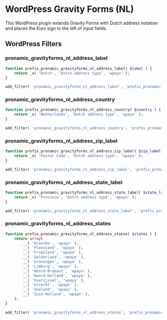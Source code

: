 # WordPress Gravity Forms (NL)

This WordPress plugin extends Gravity Forms with Dutch address notation and places the Euro sign to the left of input fields.

## WordPress Filters

### pronamic_gravityforms_nl_address_label

```php
function prefix_pronamic_gravityforms_nl_address_label( $label ) {
	return _x( 'Dutch', 'Dutch address type', 'wpayo' );
}

add_filter( 'pronamic_gravityforms_nl_address_label', 'prefix_pronamic_gravityforms_nl_address_label' );
```

### pronamic_gravityforms_nl_address_country

```php
function prefix_pronamic_gravityforms_nl_address_country( $country ) {
	return _x( 'Netherlands', 'Dutch address type', 'wpayo' );
}

add_filter( 'pronamic_gravityforms_nl_address_country', 'prefix_pronamic_gravityforms_nl_address_country' );
```

### pronamic_gravityforms_nl_address_zip_label

```php
function prefix_pronamic_gravityforms_nl_address_zip_label( $zip_label ) {
	return _x( 'Postal Code', 'Dutch address type', 'wpayo' );
}

add_filter( 'pronamic_gravityforms_nl_address_zip_label', 'prefix_pronamic_gravityforms_nl_address_zip_label' );
```

### pronamic_gravityforms_nl_address_state_label

```php
function prefix_pronamic_gravityforms_nl_address_state_label( $state_label ) {
	return _x( 'Province', 'Dutch address type', 'wpayo' );
}

add_filter( 'pronamic_gravityforms_nl_address_state_label', 'prefix_pronamic_gravityforms_nl_address_state_label' );
```

### pronamic_gravityforms_nl_address_states

```php
function prefix_pronamic_gravityforms_nl_address_states( $states ) {
	return array(
		__( 'Drenthe', 'wpayo' ),
		__( 'Flevoland', 'wpayo' ),
		__( 'Friesland', 'wpayo' ),
		__( 'Gelderland', 'wpayo' ),
		__( 'Groningen', 'wpayo' ),
		__( 'Limburg', 'wpayo' ),
		__( 'Noord-Brabant', 'wpayo' ),
		__( 'Noord-Holland', 'wpayo' ),
		__( 'Overijssel', 'wpayo' ),
		__( 'Utrecht', 'wpayo' ),
		__( 'Zeeland', 'wpayo' ),
		__( 'Zuid-Holland', 'wpayo' ),
	);
}

add_filter( 'pronamic_gravityforms_nl_address_states', 'prefix_pronamic_gravityforms_nl_address_states' );
```
